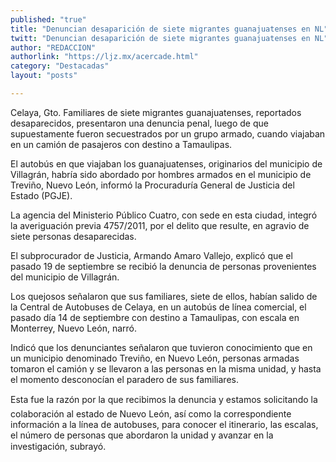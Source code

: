 ```yaml
---
published: "true"
title: "Denuncian desaparición de siete migrantes guanajuatenses en NL"
twitt: "Denuncian desaparición de siete migrantes guanajuatenses en NL"
author: "REDACCION"
authorlink: "https://ljz.mx/acercade.html"
category: "Destacadas"
layout: "posts"

---
```



  Celaya, Gto. Familiares de siete migrantes guanajuatenses, reportados desaparecidos, presentaron una denuncia penal, luego de que supuestamente fueron secuestrados por un grupo armado, cuando viajaban en un camión de pasajeros con destino a Tamaulipas.



  El autobús en que viajaban los guanajuatenses, originarios del municipio de Villagrán, habría sido abordado por hombres armados en el municipio de Treviño, Nuevo León, informó la Procuraduría General de Justicia del Estado (PGJE).



  La agencia del Ministerio Público Cuatro, con sede en esta ciudad, integró la averiguación previa 4757/2011, por el delito que resulte, en agravio de siete personas desaparecidas.



  El subprocurador de Justicia, Armando Amaro Vallejo, explicó que el pasado 19 de septiembre se recibió la denuncia de personas provenientes del municipio de Villagrán.



  Los quejosos señalaron que sus familiares, siete de ellos, habían salido de la Central de Autobuses de Celaya, en un autobús de línea comercial, el pasado día 14 de septiembre con destino a Tamaulipas, con escala en Monterrey, Nuevo León, narró.



  Indicó que los denunciantes señalaron que tuvieron conocimiento que en un municipio denominado Treviño, en Nuevo León, personas armadas tomaron el camión y se llevaron a las personas en la misma unidad, y hasta el momento desconocían el paradero de sus familiares.



  Esta fue la razón por la que recibimos la denuncia y estamos solicitando la colaboración al estado de Nuevo León, así como la correspondiente información a la línea de autobuses, para conocer el itinerario, las escalas, el número de personas que abordaron la unidad y avanzar en la investigación, subrayó.

